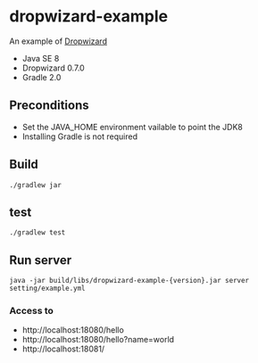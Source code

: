 dropwizard-example
==================

An example of [Dropwizard](https://dropwizard.github.io/dropwizard/)

- Java SE 8
- Dropwizard 0.7.0
- Gradle 2.0

## Preconditions

- Set the JAVA_HOME environment vailable to point the JDK8
- Installing Gradle is not required

## Build

```
./gradlew jar
```

## test

```
./gradlew test
```

## Run server

```
java -jar build/libs/dropwizard-example-{version}.jar server setting/example.yml
```

### Access to

- http://localhost:18080/hello
- http://localhost:18080/hello?name=world
- http://localhost:18081/
